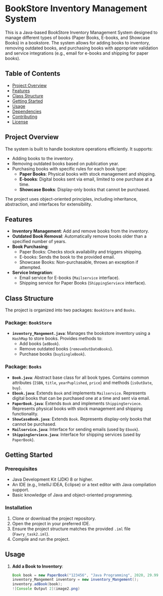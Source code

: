# BookStore Inventory Management System

This is a Java-based BookStore Inventory Management System designed to manage different types of books (Paper Books, E-books, and Showcase Books) in a bookstore. The system allows for adding books to inventory, removing outdated books, and purchasing books with appropriate validation and service integrations (e.g., email for e-books and shipping for paper books).

## Table of Contents
- [Project Overview](#project-overview)
- [Features](#features)
- [Class Structure](#class-structure)
- [Getting Started](#getting-started)
- [Usage](#usage)
- [Dependencies](#dependencies)
- [Contributing](#contributing)
- [License](#license)

## Project Overview
The system is built to handle bookstore operations efficiently. It supports:
- Adding books to the inventory.
- Removing outdated books based on publication year.
- Purchasing books with specific rules for each book type:
  - **Paper Books**: Physical books with stock management and shipping.
  - **E-books**: Digital books sent via email, limited to one purchase at a time.
  - **Showcase Books**: Display-only books that cannot be purchased.

The project uses object-oriented principles, including inheritance, abstraction, and interfaces for extensibility.

## Features
- **Inventory Management**: Add and remove books from the inventory.
- **Outdated Book Removal**: Automatically remove books older than a specified number of years.
- **Book Purchasing**:
  - Paper Books: Checks stock availability and triggers shipping.
  - E-books: Sends the book to the provided email.
  - Showcase Books: Non-purchasable, throws an exception if attempted.
- **Service Integration**:
  - Email service for E-books (`Mailservice` interface).
  - Shipping service for Paper Books (`ShippingServiece` interface).

## Class Structure
The project is organized into two packages: `BookStore` and `Books`.

### Package: `BookStore`
- **`inventory_Mangement.java`**: Manages the bookstore inventory using a `HashMap` to store books. Provides methods to:
  - Add books (`adBook`).
  - Remove outdated books (`removeOutDateBooks`).
  - Purchase books (`buySingleBook`).

### Package: `Books`
- **`Book.java`**: Abstract base class for all book types. Contains common attributes (`ISBN`, `title`, `yearPuplished`, `price`) and methods (`isOutDate`, `buy`).
- **`Ebook.java`**: Extends `Book` and implements `Mailservice`. Represents digital books that can be purchased one at a time and sent via email.
- **`PaperBook.java`**: Extends `Book` and implements `ShippingServiece`. Represents physical books with stock management and shipping functionality.
- **`ShowCaseBook.java`**: Extends `Book`. Represents display-only books that cannot be purchased.
- **`Mailservice.java`**: Interface for sending emails (used by `Ebook`).
- **`ShippingServiece.java`**: Interface for shipping services (used by `PaperBook`).

## Getting Started
### Prerequisites
- Java Development Kit (JDK) 8 or higher.
- An IDE (e.g., IntelliJ IDEA, Eclipse) or a text editor with Java compilation support.
- Basic knowledge of Java and object-oriented programming.

### Installation
1. Clone or download the project repository.
2. Open the project in your preferred IDE.
3. Ensure the project structure matches the provided `.iml` file (`Fawry_task2.iml`).
4. Compile and run the project.


## Usage
1. **Add a Book to Inventory**:
   ```java
   Book book = new PaperBook("123456", "Java Programming", 2020, 29.99, 100);
   inventory_Mangement inventory = new inventory_Mangement();
   inventory.adBook(book);
   ![Console Output 2](image2.png)





